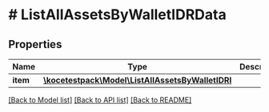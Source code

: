 # # ListAllAssetsByWalletIDRData

## Properties

Name | Type | Description | Notes
------------ | ------------- | ------------- | -------------
**item** | [**\kocetestpack\Model\ListAllAssetsByWalletIDRI**](ListAllAssetsByWalletIDRI.md) |  |

[[Back to Model list]](../../README.md#models) [[Back to API list]](../../README.md#endpoints) [[Back to README]](../../README.md)
